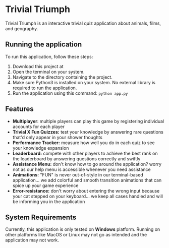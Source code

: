 # Trivial Triumph
Trivial Triumph is an interactive trivial quiz application about animals, films, and geography.

## Running the application
To run this application, follow these steps:
1. Download this project at 
2. Open the terminal on your system.
3. Navigate to the directory containing the project.
4. Make sure Python3 is installed on your system. No external library is required to run the application.
5. Run the application using this command: `python app.py`

## Features
- **Multiplayer**: multiple players can play this game by registering individual accounts for each player
- **Trivial X Fun Quizzes:** test your knowledge by answering rare questions that'd only appear in your shower thoughts
- **Performance Tracker:** measure how well you do in each quiz to see your knowledge expansion
- **Leaderboard:** compete with other players to achieve the best rank on the leaderboard by answering questions correctly and swiftly
- **Assistance Menu:** don't know how to go around the application? worry not as our help menu is accessible whenever you need assistance
- **Animations:** "FUN" is never out-of-style in our terminal-based application... we add colorful and smooth transition animations that can spice up your game experience
- **Error-resistance:** don't worry about entering the wrong input because your cat stepped on your keyboard... we keep all cases handled and will be informing you in the application

## System Requirements
Currently, this application is only tested on **Windows** platform. Running on other platforms like MacOS or Linux may not go as intended and the application may not work.
